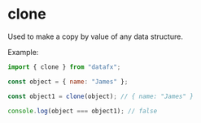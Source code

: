 # clone

Used to make a copy by value of any data structure.

Example:

```js
import { clone } from "datafx";

const object = { name: "James" };

const object1 = clone(object); // { name: "James" }

console.log(object === object1); // false
```
